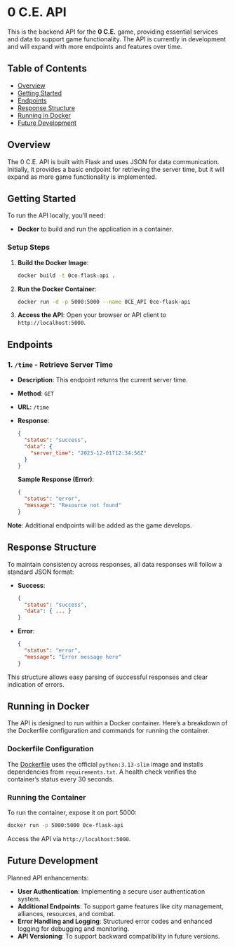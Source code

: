 # 0 C.E. API

This is the backend API for the **0 C.E.** game, providing essential services and data to support game functionality. The API is currently in development and will expand with more endpoints and features over time.

## Table of Contents
- [Overview](#overview)
- [Getting Started](#getting-started)
- [Endpoints](#endpoints)
- [Response Structure](#response-structure)
- [Running in Docker](#running-in-docker)
- [Future Development](#future-development)

## Overview

The 0 C.E. API is built with Flask and uses JSON for data communication. Initially, it provides a basic endpoint for retrieving the server time, but it will expand as more game functionality is implemented.

## Getting Started

To run the API locally, you’ll need:
- **Docker** to build and run the application in a container.

### Setup Steps

1. **Build the Docker Image**:
   ```bash
   docker build -t 0ce-flask-api .
   ```
2. **Run the Docker Container**:
   ```bash
   docker run -d -p 5000:5000 --name 0CE_API 0ce-flask-api
   ```
3. **Access the API**:
   Open your browser or API client to `http://localhost:5000`.

## Endpoints

### 1. `/time` - Retrieve Server Time

- **Description**: This endpoint returns the current server time.
- **Method**: `GET`
- **URL**: `/time`
- **Response**:
  ```json
  {
    "status": "success",
    "data": {
      "server_time": "2023-12-01T12:34:56Z"
    }
  }
  ```
  
  **Sample Response (Error)**:
  ```json
  {
    "status": "error",
    "message": "Resource not found"
  }
  ```
  
**Note**: Additional endpoints will be added as the game develops.

## Response Structure

To maintain consistency across responses, all data responses will follow a standard JSON format:
- **Success**:
  ```json
  {
    "status": "success",
    "data": { ... }
  }
  ```
- **Error**:
  ```json
  {
    "status": "error",
    "message": "Error message here"
  }
  ```

This structure allows easy parsing of successful responses and clear indication of errors.

## Running in Docker

The API is designed to run within a Docker container. Here’s a breakdown of the Dockerfile configuration and commands for running the container.

### Dockerfile Configuration

The [Dockerfile](Dockerfile) uses the official `python:3.13-slim` image and installs dependencies from `requirements.txt`. A health check verifies the container’s status every 30 seconds.

### Running the Container

To run the container, expose it on port 5000:
```bash
docker run -p 5000:5000 0ce-flask-api
```

Access the API via `http://localhost:5000`.

## Future Development

Planned API enhancements:
- **User Authentication**: Implementing a secure user authentication system.
- **Additional Endpoints**: To support game features like city management, alliances, resources, and combat.
- **Error Handling and Logging**: Structured error codes and enhanced logging for debugging and monitoring.
- **API Versioning**: To support backward compatibility in future versions.
